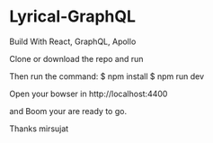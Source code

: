 # Lyrical-GraphQL

Build With React, GraphQL, Apollo

Clone or download the repo and run

Then run the command:
$ npm install
$ npm run dev

Open your bowser in http://localhost:4400

and Boom your are ready to go.

Thanks 
mirsujat 

